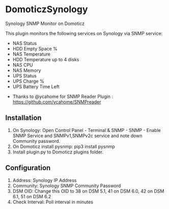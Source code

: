 # DomoticzSynology
Synology SNMP Monitor on Domoticz

This plugin monitors the following services on Synology via SNMP service:
- NAS Status
- HDD Empty Space %
- NAS Temperature
- HDD Temperature up to 4 disks
- NAS CPU
- NAS Memory
- UPS Status
- UPS Charge %
- UPS Battery Time Left

* Thanks to @ycahome for SNMP Reader Plugin : https://github.com/ycahome/SNMPreader

## Installation
1. On Synology: Open Control Panel - Terminal & SNMP - SNMP - Enable SNMP Service and SNMPv1,SNMPv2c service and note down Community password.
2. On Domoticz install pysnmp: pip3 install pysnmp
3. Install plugin.py to Domoticz plugins folder.

## Configuration
1. Address: Synology IP Address
2. Community: Synology SNMP Community Password
3. DSM OID: Change this OID to 38 on DSM 5.1, 41 on DSM 6.0, 42 on DSM 6.1, 51 on DSM 6.2
4. Check Interval: Poll interval in minutes
